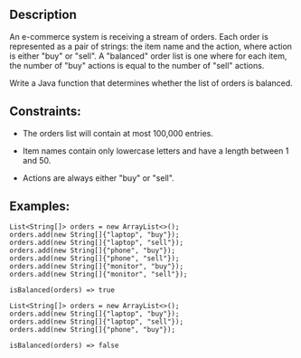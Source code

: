 ## Description
An e-commerce system is receiving a stream of orders. Each order is represented as a pair of strings: the item name and the action, where action is either "buy" or "sell". A "balanced" order list is one where for each item, the number of "buy" actions is equal to the number of "sell" actions.

Write a Java function that determines whether the list of orders is balanced.

## Constraints:
- The orders list will contain at most 100,000 entries.

- Item names contain only lowercase letters and have a length between 1 and 50.

- Actions are always either "buy" or "sell".

## Examples:
    List<String[]> orders = new ArrayList<>();
    orders.add(new String[]{"laptop", "buy"});
    orders.add(new String[]{"laptop", "sell"});
    orders.add(new String[]{"phone", "buy"});
    orders.add(new String[]{"phone", "sell"});
    orders.add(new String[]{"monitor", "buy"});
    orders.add(new String[]{"monitor", "sell"});
    
    isBalanced(orders) => true
    
    List<String[]> orders = new ArrayList<>();
    orders.add(new String[]{"laptop", "buy"});
    orders.add(new String[]{"laptop", "sell"});
    orders.add(new String[]{"phone", "buy"});
    
    isBalanced(orders) => false
